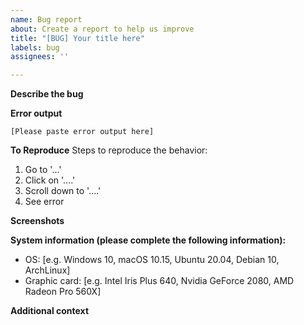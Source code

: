 ```yaml
---
name: Bug report
about: Create a report to help us improve
title: "[BUG] Your title here"
labels: bug
assignees: ''

---
```

<!-- IMPORTANT: Please submit the issue in the following format! -->

<!-- Before submitting an issue, please check the following points!
 1. The video can be played in web browser or in phone apps, but can't be played in imchenwen.
 2. The video parser is upgraded to the newest version. (In right-click menu, choose "Upgrade parsers")
 3. If the error occurs after you add a plugin manually, try removing it and relaunch.
 4. If someone has submitted the same issue, please report in the old one instead of opening a new issue.
 5. The issue is related to imchenwen, not to other projects.
 -->

**Describe the bug**
<!-- A clear and concise description of what the bug is. -->

**Error output**
<!-- 
 * If the issue is related to the video parsing, please click "Details..." in the error dialog, and copy the detailed information here!
 * If the issue is related to the program itself, please paste the error output in terminal!
 -->

```
[Please paste error output here]
```

**To Reproduce**
Steps to reproduce the behavior:
1. Go to '...'
2. Click on '....'
3. Scroll down to '....'
4. See error

**Screenshots**
<!-- If applicable, add screenshots to help explain your problem. -->

**System information (please complete the following information):**
 - OS: [e.g. Windows 10, macOS 10.15, Ubuntu 20.04, Debian 10, ArchLinux]
 - Graphic card: [e.g. Intel Iris Plus 640, Nvidia GeForce 2080, AMD Radeon Pro 560X]

**Additional context**
<!-- Add any other context about the problem here. -->
